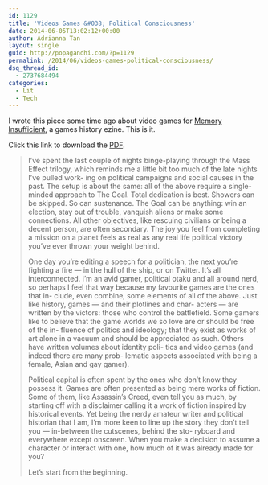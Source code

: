 ```yaml
---
id: 1129
title: 'Videos Games &#038; Political Consciousness'
date: 2014-06-05T13:02:12+00:00
author: Adrianna Tan
layout: single
guid: http://popagandhi.com/?p=1129
permalink: /2014/06/videos-games-political-consciousness/
dsq_thread_id:
  - 2737684494
categories:
  - Lit
  - Tech
---
```

I wrote this piece some time ago about video games for [Memory Insufficient](http://rupazero.com/memory-insufficient/), a games history ezine. This is it.

Click this link to download the [PDF](http://rupazero.com/wp-content/uploads/2014/05/Asia.pdf).

> I’ve spent the last couple of nights binge-playing through the Mass Effect trilogy, which reminds me a little bit too much of the late nights I’ve pulled work- ing on political campaigns and social causes in the past. The setup is about the same: all of the above require a single-minded approach to The Goal. Total dedication is best. Showers can be skipped. So can sustenance. The Goal can be anything: win an election, stay out of trouble, vanquish aliens or make some connections. All other objectives, like rescuing civilians or being a decent person, are often secondary. The joy you feel from completing a mission on a planet feels as real as any real life political victory you’ve ever thrown your weight behind.
>
> One day you’re editing a speech for a politician, the next you’re fighting a fire — in the hull of the ship, or on Twitter. It’s all interconnected. I’m an avid gamer, political otaku and all around nerd, so perhaps I feel that way because my favourite games are the ones that in- clude, even combine, some elements of all of the above. Just like history, games — and their plotlines and char- acters — are written by the victors: those who control the battlefield. Some gamers like to believe that the game worlds we so love are or should be free of the in- fluence of politics and ideology; that they exist as works of art alone in a vacuum and should be appreciated as such. Others have written volumes about identity poli- tics and video games (and indeed there are many prob- lematic aspects associated with being a female, Asian and gay gamer).
>
> Political capital is often spent by the ones who don’t know they possess it. Games are often presented as being mere works of fiction. Some of them, like Assassin’s Creed, even tell you as much, by starting off with a disclaimer calling it a work of fiction inspired by historical events. Yet being the nerdy amateur writer and political historian that I am, I’m more keen to line up the story they don’t tell you — in-between the cutscenes, behind the sto- ryboard and everywhere except onscreen. When you make a decision to assume a character or interact with one, how much of it was already made for you?
>
> Let’s start from the beginning.
